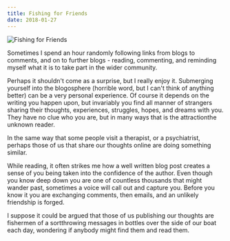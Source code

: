 ```yaml
---
title: Fishing for Friends
date: 2018-01-27
---
```


![Fishing for Friends](https://source.unsplash.com/di8ognBauG0/1600x900)

Sometimes I spend an hour randomly following links from blogs to comments, and on to further blogs - reading, commenting, and reminding myself what it is to take part in the wider community.

Perhaps it shouldn't come as a surprise, but I really enjoy it. Submerging yourself into the blogosphere (horrible word, but I can't think of anything better) can be a very personal experience. Of course it depends on the writing you happen upon, but invariably you find all manner of strangers sharing their thoughts, experiences, struggles, hopes, and dreams with you. They have no clue who you are, but in many ways that is the attractionthe unknown reader.

In the same way that some people visit a therapist, or a psychiatrist, perhaps those of us that share our thoughts online are doing something similar.

While reading, it often strikes me how a well written blog post creates a sense of you being taken into the confidence of the author. Even though you know deep down you are one of countless thousands that might wander past, sometimes a voice will call out and capture you. Before you know it you are exchanging comments, then emails, and an unlikely friendship is forged.

I suppose it could be argued that those of us publishing our thoughts are fishermen of a sortthrowing messages in bottles over the side of our boat each day, wondering if anybody might find them and read them.